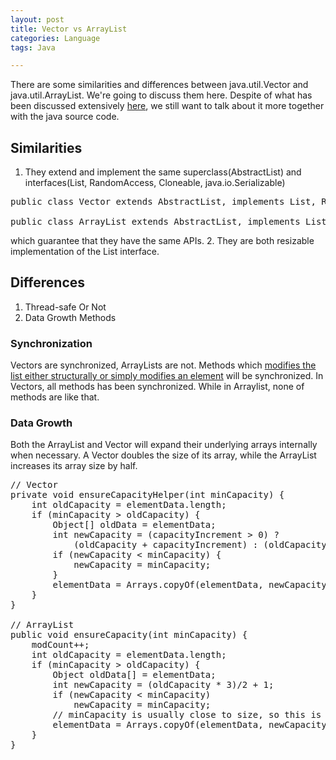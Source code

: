 ```yaml
---
layout: post
title: Vector vs ArrayList
categories: Language
tags: Java

---
```

<!-- import js for mathjax -->
<script src="http://cdn.mathjax.org/mathjax/latest/MathJax.js?config=default"></script>
<script type="text/x-mathjax-config">
MathJax.Hub.Config({
tex2jax: {inlineMath: [['$','$'], ['\\(','\\)']]}
});
</script>

There are some similarities and differences between java.util.Vector and java.util.ArrayList. We're going to discuss them here. Despite of what has been discussed extensively [here](http://stackoverflow.com/questions/2986296/what-are-the-differences-between-arraylist-and-vector), we still want to talk about it more together with the java source code.

## Similarities

1. They extend and implement the same superclass(AbstractList) and interfaces(List<E>, RandomAccess, Cloneable, java.io.Serializable)
<pre>
public class Vector<E> extends AbstractList<E>, implements List<E>, RandomAccess, Cloneable, java.io.Serializable

public class ArrayList<E> extends AbstractList<E>, implements List<E>, RandomAccess, Cloneable, java.io.Serializable
</pre>

which guarantee that they have the same APIs.
2. They are both resizable implementation of the List interface.

## Differences

1. Thread-safe Or Not
2. Data Growth Methods

### Synchronization
Vectors are synchronized, ArrayLists are not.
Methods which [modifies the list either structurally or simply modifies an element](http://stackoverflow.com/questions/2986296/what-are-the-differences-between-arraylist-and-vector) will be synchronized. In Vectors, all methods has been synchronized. While in Arraylist, none of methods are like that.


### Data Growth

Both the ArrayList and Vector will expand their underlying arrays internally when necessary. A Vector doubles the size of its array, while the ArrayList increases its array size by half.
<pre>
// Vector
private void ensureCapacityHelper(int minCapacity) {
    int oldCapacity = elementData.length;
    if (minCapacity > oldCapacity) {
        Object[] oldData = elementData;
        int newCapacity = (capacityIncrement > 0) ?
            (oldCapacity + capacityIncrement) : (oldCapacity * 2);
        if (newCapacity < minCapacity) {
            newCapacity = minCapacity;
        }
        elementData = Arrays.copyOf(elementData, newCapacity);
    }
}

// ArrayList
public void ensureCapacity(int minCapacity) {
    modCount++;
    int oldCapacity = elementData.length;
    if (minCapacity > oldCapacity) {
        Object oldData[] = elementData;
        int newCapacity = (oldCapacity * 3)/2 + 1;
        if (newCapacity < minCapacity)
            newCapacity = minCapacity;
        // minCapacity is usually close to size, so this is a win:
        elementData = Arrays.copyOf(elementData, newCapacity);
    }
}
</pre>
